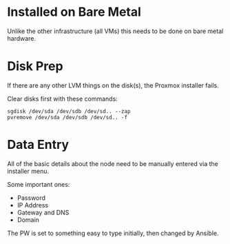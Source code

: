 # Installed on Bare Metal
Unlike the other infrastructure (all VMs) this needs to be done on bare metal hardware.

# Disk Prep
If there are any other LVM things on the disk(s), the Proxmox installer fails.

Clear disks first with these commands:
```
sgdisk /dev/sda /dev/sdb /dev/sd.. --zap
pvremove /dev/sda /dev/sdb /dev/sd.. -f
```

# Data Entry
All of the basic details about the node need to be manually entered via the installer menu.

Some important ones:
- Password
- IP Address
- Gateway and DNS
- Domain

The PW is set to something easy to type initially, then changed by Ansible.

